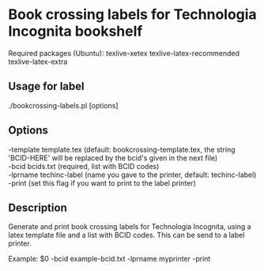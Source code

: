 Book crossing labels for Technologia Incognita bookshelf
========================================================

Required packages (Ubuntu): texlive-xetex texlive-latex-recommended texlive-latex-extra  
  
Usage for label
----------------
./bookcrossing-labels.pl [options]  
  
Options
-------
  -template template.tex  (default: bookcrossing-template.tex, the string 'BCID-HERE' will be replaced by the bcid's given in the next file)  
  -bcid     bcids.txt     (required, list with BCID codes)  
  -lprname  techinc-label (name you gave to the printer, default: techinc-label)
  -print                  (set this flag if you want to print to the label printer)

Description
-----------
Generate and print book crossing labels for Technologia Incognita, using a latex template file and a list with BCID codes. This can be send to a label printer.
  
Example: $0 -bcid example-bcid.txt -lprname myprinter -print

